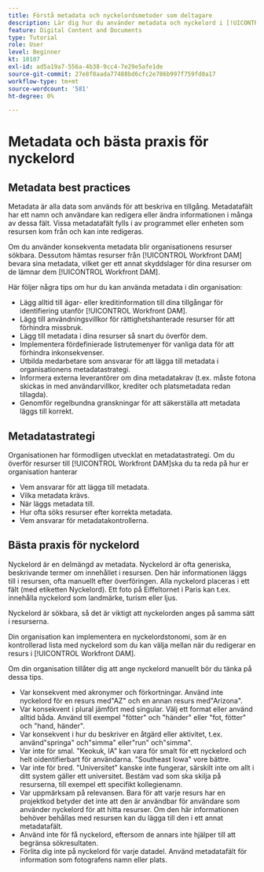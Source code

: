 ```yaml
---
title: Förstå metadata och nyckelordsmetoder som deltagare
description: Lär dig hur du använder metadata och nyckelord i [!UICONTROL Workfront DAM] som beskriver en resurs för att öka sökbarheten för organisationens resurser.
feature: Digital Content and Documents
type: Tutorial
role: User
level: Beginner
kt: 10107
exl-id: ad5a19a7-556a-4b38-9cc4-7e29e5afe1de
source-git-commit: 27e8f0aada77488bd6cfc2e786b997f759fd0a17
workflow-type: tm+mt
source-wordcount: '581'
ht-degree: 0%

---
```


# Metadata och bästa praxis för nyckelord

## Metadata best practices

Metadata är alla data som används för att beskriva en tillgång. Metadatafält har ett namn och användare kan redigera eller ändra informationen i många av dessa fält. Vissa metadatafält fylls i av programmet eller enheten som resursen kom från och kan inte redigeras.

Om du använder konsekventa metadata blir organisationens resurser sökbara. Dessutom hämtas resurser från [!UICONTROL Workfront DAM] bevara sina metadata, vilket ger ett annat skyddslager för dina resurser om de lämnar dem [!UICONTROL Workfront DAM].

Här följer några tips om hur du kan använda metadata i din organisation:

* Lägg alltid till ägar- eller kreditinformation till dina tillgångar för identifiering utanför [!UICONTROL Workfront DAM].
* Lägg till användningsvillkor för rättighetshanterade resurser för att förhindra missbruk.
* Lägg till metadata i dina resurser så snart du överför dem.
* Implementera fördefinierade listrutemenyer för vanliga data för att förhindra inkonsekvenser.
* Utbilda medarbetare som ansvarar för att lägga till metadata i organisationens metadatastrategi.
* Informera externa leverantörer om dina metadatakrav (t.ex. måste fotona skickas in med användarvillkor, krediter och platsmetadata redan tillagda).
* Genomför regelbundna granskningar för att säkerställa att metadata läggs till korrekt.

## Metadatastrategi

Organisationen har förmodligen utvecklat en metadatastrategi. Om du överför resurser till [!UICONTROL Workfront DAM]ska du ta reda på hur er organisation hanterar

* Vem ansvarar för att lägga till metadata.
* Vilka metadata krävs.
* När läggs metadata till.
* Hur ofta söks resurser efter korrekta metadata.
* Vem ansvarar för metadatakontrollerna.

## Bästa praxis för nyckelord

Nyckelord är en delmängd av metadata. Nyckelord är ofta generiska, beskrivande termer om innehållet i resursen. Den här informationen läggs till i resursen, ofta manuellt efter överföringen. Alla nyckelord placeras i ett fält (med etiketten Nyckelord). Ett foto på Eiffeltornet i Paris kan t.ex. innehålla nyckelord som landmärke, turism eller ljus.

Nyckelord är sökbara, så det är viktigt att nyckelorden anges på samma sätt i resurserna.

Din organisation kan implementera en nyckelordstonomi, som är en kontrollerad lista med nyckelord som du kan välja mellan när du redigerar en resurs i [!UICONTROL Workfront DAM].

Om din organisation tillåter dig att ange nyckelord manuellt bör du tänka på dessa tips.

* Var konsekvent med akronymer och förkortningar. Använd inte nyckelord för en resurs med&quot;AZ&quot; och en annan resurs med&quot;Arizona&quot;.
* Var konsekvent i plural jämfört med singular. Välj ett format eller använd alltid båda. Använd till exempel &quot;fötter&quot; och &quot;händer&quot; eller &quot;fot, fötter&quot; och &quot;hand, händer&quot;.
* Var konsekvent i hur du beskriver en åtgärd eller aktivitet, t.ex. använd&quot;springa&quot; och&quot;simma&quot; eller&quot;run&quot; och&quot;simma&quot;.
* Var inte för smal. &quot;Keokuk, IA&quot; kan vara för smalt för ett nyckelord och helt oidentifierbart för användarna. &quot;Southeast Iowa&quot; vore bättre.
* Var inte för bred. &quot;Universitet&quot; kanske inte fungerar, särskilt inte om allt i ditt system gäller ett universitet. Bestäm vad som ska skilja på resurserna, till exempel ett specifikt kollegienamn.
* Var uppmärksam på relevansen. Bara för att varje resurs har en projektkod betyder det inte att den är användbar för användare som använder nyckelord för att hitta resurser. Om den här informationen behöver behållas med resursen kan du lägga till den i ett annat metadatafält.
* Använd inte för få nyckelord, eftersom de annars inte hjälper till att begränsa sökresultaten.
* Förlita dig inte på nyckelord för varje datadel. Använd metadatafält för information som fotografens namn eller plats.
